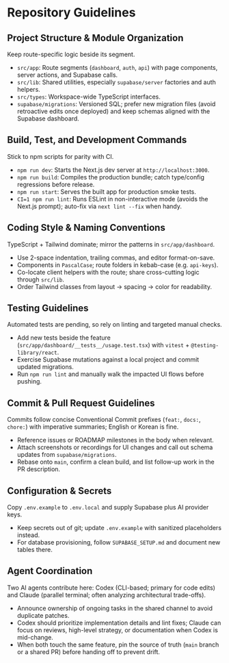 # Repository Guidelines

## Project Structure & Module Organization
Keep route-specific logic beside its segment.
- `src/app`: Route segments (`dashboard`, `auth`, `api`) with page components, server actions, and Supabase calls.
- `src/lib`: Shared utilities, especially `supabase/server` factories and auth helpers.
- `src/types`: Workspace-wide TypeScript interfaces.
- `supabase/migrations`: Versioned SQL; prefer new migration files (avoid retroactive edits once deployed) and keep schemas aligned with the Supabase dashboard.

## Build, Test, and Development Commands
Stick to npm scripts for parity with CI.
- `npm run dev`: Starts the Next.js dev server at `http://localhost:3000`.
- `npm run build`: Compiles the production bundle; catch type/config regressions before release.
- `npm run start`: Serves the built app for production smoke tests.
- `CI=1 npm run lint`: Runs ESLint in non-interactive mode (avoids the Next.js prompt); auto-fix via `next lint --fix` when handy.

## Coding Style & Naming Conventions
TypeScript + Tailwind dominate; mirror the patterns in `src/app/dashboard`.
- Use 2-space indentation, trailing commas, and editor format-on-save.
- Components in `PascalCase`; route folders in kebab-case (e.g. `api-keys`).
- Co-locate client helpers with the route; share cross-cutting logic through `src/lib`.
- Order Tailwind classes from layout → spacing → color for readability.

## Testing Guidelines
Automated tests are pending, so rely on linting and targeted manual checks.
- Add new tests beside the feature (`src/app/dashboard/__tests__/usage.test.tsx`) with `vitest` + `@testing-library/react`.
- Exercise Supabase mutations against a local project and commit updated migrations.
- Run `npm run lint` and manually walk the impacted UI flows before pushing.

## Commit & Pull Request Guidelines
Commits follow concise Conventional Commit prefixes (`feat:`, `docs:`, `chore:`) with imperative summaries; English or Korean is fine.
- Reference issues or ROADMAP milestones in the body when relevant.
- Attach screenshots or recordings for UI changes and call out schema updates from `supabase/migrations`.
- Rebase onto `main`, confirm a clean build, and list follow-up work in the PR description.

## Configuration & Secrets
Copy `.env.example` to `.env.local` and supply Supabase plus AI provider keys.
- Keep secrets out of git; update `.env.example` with sanitized placeholders instead.
- For database provisioning, follow `SUPABASE_SETUP.md` and document new tables there.

## Agent Coordination
Two AI agents contribute here: Codex (CLI-based; primary for code edits) and Claude (parallel terminal; often analyzing architectural trade-offs).  
- Announce ownership of ongoing tasks in the shared channel to avoid duplicate patches.  
- Codex should prioritize implementation details and lint fixes; Claude can focus on reviews, high-level strategy, or documentation when Codex is mid-change.  
- When both touch the same feature, pin the source of truth (`main` branch or a shared PR) before handing off to prevent drift.
